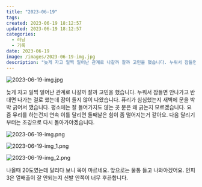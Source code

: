 ```yaml
---
title: "2023-06-19"
tags:
created: 2023-06-19 18:12:57
updated: 2023-06-19 18:12:57
categories:
  - 러닝
  - 기록
date: 2023-06-19
image: /images/2023-06-19-img.jpg
description: "늦게 자고 일찍 일어난 관계로 나갈까 잘까 고민을 했습니다. 누워서 잠들면 안나가고 반대면 나가는 걸로 했는데 잠이 들지 않이 나왔습니다. 퓨리가 심심했는지 새벽에 문을 박박 긁어서 깼습니다. 평소에는 잘 들어가지도 않는 곳 문은 왜 긁는지 모르겠습니다. 요즘 무리를 하는건지 연속 이틀"
---
```


![2023-06-19-img.jpg](/images/2023-06-19-img.jpg)
 
 

늦게 자고 일찍 일어난 관계로 나갈까 잘까 고민을 했습니다. 누워서 잠들면 안나가고 반대면 나가는 걸로 했는데 잠이 들지 않이 나왔습니다. 퓨리가 심심했는지 새벽에 문을 박박 긁어서 깼습니다. 평소에는 잘 들어가지도 않는 곳 문은 왜 긁는지 모르겠습니다.
요즘 무리를 하는건지 연속 이틀 달리면 둘째날은 힘이 좀 떨어지는거 같아요. 다음 달리기부터는 조깅으로 다시 돌아가야겠습니다.

 
 ![2023-06-19-img.png](/images/2023-06-19-img.png)
 
 

 
 ![2023-06-19-img_1.png](/images/2023-06-19-img_1.png)
 
 

 
 ![2023-06-19-img_2.png](/images/2023-06-19-img_2.png)
 
 

나올때 20도였는데 달리다 보니 목이 마르네요. 앞으로는 물통 들고 나와야겠어요.
인피3은 열배출이 잘 안되는지 신발 안쪽이 너무 후끈합니다.

